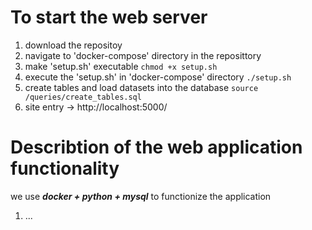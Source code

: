# To start the web server
1. download the repositoy
2. navigate to 'docker-compose' directory in the reposittory
3. make 'setup.sh' executable `chmod +x setup.sh`
4. execute the 'setup.sh' in 'docker-compose' directory `./setup.sh`
7. create tables and load datasets into the database `source /queries/create_tables.sql`
8. site entry -> http://localhost:5000/
# Describtion of the web application functionality
  we use ***docker + python + mysql*** to functionize the application
1. ...
